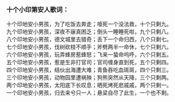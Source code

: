 

### 十个小印第安人歌词：

十个印地安小男孩，为了吃饭去奔走；噎死一个没法救，十个只剩九。  
九个印地安小男孩，深夜不寐真困乏；倒头一睡睡死啦，九个只剩八。  
八个印地安小男孩，德文城里去猎奇；丢下一个命归西，八个只剩七。  
七个印地安小男孩，伐树砍枝不顺手；斧劈两半一命休，七个只剩六。  
六个印地安小男孩，玩弄蜂房惹蜂怒；飞来一蛰命呜呼，六个只剩五。  
五个印地安小男孩，惹是生非打官司；官司缠身直到死，五个只剩四。  
四个印地安小男孩，结伙出海遭大难；青鱼吞吃血斑斑，四个只剩三。  
三个印地安小男孩，动物园里遭祸殃；狗熊突然从天降，三个只剩两。  
两个印地安小男孩，太阳底下长叹息；晒死烤死悲戚戚，两个只剩一。  
一个印地安小男孩，归去来兮只一人；悬梁自尽了此生，一个也不剩。

